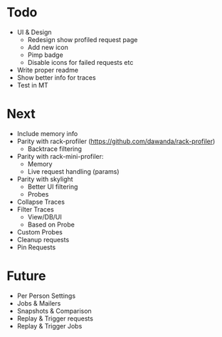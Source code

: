 # Todo

- UI & Design
  - Redesign show profiled request page
  - Add new icon
  - Pimp badge
  - Disable icons for failed requests etc
- Write proper readme
- Show better info for traces
- Test in MT

# Next

- Include memory info
- Parity with rack-profiler (https://github.com/dawanda/rack-profiler)
  - Backtrace filtering
- Parity with rack-mini-profiler:
  - Memory
  - Live request handling (params)
- Parity with skylight
  - Better UI filtering
  - Probes
- Collapse Traces
- Filter Traces
  - View/DB/UI
  - Based on Probe
- Custom Probes
- Cleanup requests
- Pin Requests

# Future

- Per Person Settings
- Jobs & Mailers
- Snapshots & Comparison
- Replay & Trigger requests
- Replay & Trigger Jobs
